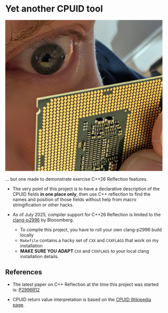 Yet another CPUID tool
===========================================

<img src="https://raw.githubusercontent.com/scarpazza/cpuid/refs/heads/master/silly-image.jpg" width="500">

... but one made to demonstrate exercise C++26 Reflection features.

- The very point of this project is to have a declarative description
  of the CPUID fields **in one place only**, then use C++ reflection
  to find the names and position of those fields without help from
  macro stringification or other hacks.

- As of July 2025, compiler support for C++26 Reflection is limited to the
  [clang-p2996](https://github.com/bloomberg/clang-p2996/tree/p2996) by Blooomberg.
  - To compile this project, you have to roll your own clang-p2996 build locally
  - `Makefile` contains a hacky set of `CXX` and `CXXFLAGS` that work on my installation
  - **MAKE SURE YOU ADAPT** `CXX` and `CXXFLAGS` to your local clang installation details.



## References

- The latest paper on C++ Reflection at the time this project was started is:
  [P2996R12](https://www.open-std.org/jtc1/sc22/wg21/docs/papers/2025/p2996r12.html)

- CPUID return value interpretation is based on the
  [CPUID Wikipedia page](https://en.wikipedia.org/wiki/CPUID).
